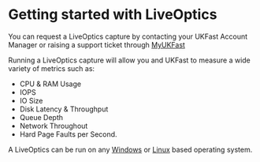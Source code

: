# Getting started with LiveOptics

You can request a LiveOptics capture by contacting your UKFast Account Manager or raising a support ticket through [MyUKFast](https://my.ukfast.co.uk/pss/add.php)

Running a LiveOptics capture will allow you and UKFast to measure a wide variety of metrics such as:

* CPU & RAM Usage
* IOPS
* IO Size
* Disk Latency & Throughput
* Queue Depth
* Network Throughout
* Hard Page Faults per Second.

A LiveOptics can be run on any [Windows](/monitoring/dpack/windows.html) or [Linux](/monitoring/dpack/linux.html) based operating system.

